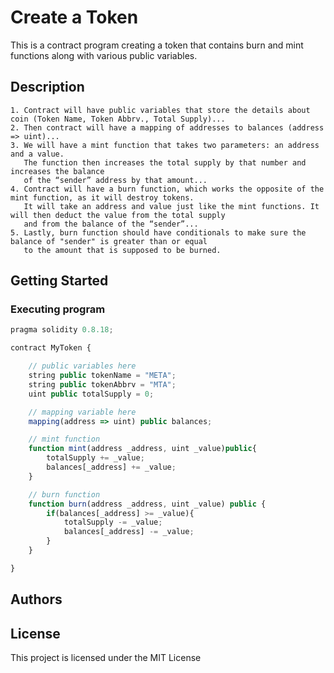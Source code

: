 # Create a Token
This is a contract program creating a token that contains burn and mint functions along with various public variables.
## Description
    1. Contract will have public variables that store the details about coin (Token Name, Token Abbrv., Total Supply)...
    2. Then contract will have a mapping of addresses to balances (address => uint)...
    3. We will have a mint function that takes two parameters: an address and a value. 
       The function then increases the total supply by that number and increases the balance 
       of the “sender” address by that amount...
    4. Contract will have a burn function, which works the opposite of the mint function, as it will destroy tokens. 
       It will take an address and value just like the mint functions. It will then deduct the value from the total supply 
       and from the balance of the “sender”...
    5. Lastly, burn function should have conditionals to make sure the balance of "sender" is greater than or equal 
       to the amount that is supposed to be burned.
## Getting Started
### Executing program
       
```javascript
pragma solidity 0.8.18;

contract MyToken {

    // public variables here
    string public tokenName = "META";
    string public tokenAbbrv = "MTA";
    uint public totalSupply = 0;

    // mapping variable here
    mapping(address => uint) public balances;

    // mint function
    function mint(address _address, uint _value)public{
        totalSupply += _value;
        balances[_address] += _value;
    }

    // burn function
    function burn(address _address, uint _value) public {
        if(balances[_address] >= _value){
            totalSupply -= _value;
            balances[_address] -= _value;
        }
    }

}

```
## Authors
## License
This project is licensed under the MIT License
